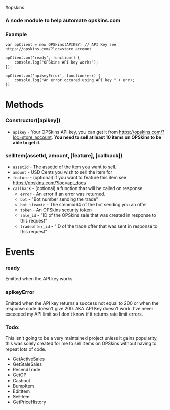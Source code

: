 #opskins
### A node module to help automate opskins.com

### Example

```
var opClient = new OPSkins(APIKEY) // API Key see https://opskins.com/?loc=store_account

opClient.on('ready', function() {
	console.log("OPSkins API key works");
});

opClient.on('apikeyError', function(err) {
	console.log("An error occured using API key " + err);
})

```

# Methods


### Constructor([apikey])
- `apikey` - Your OPSkins API key, you can get it from https://opskins.com/?loc=store_account. **You need to sell at least 10 items on OPSkins to be able to get it.**

### sellItem(assetId, amount, [feature], [callback])
- `assetId` - The assetid of the item you want to sell.
- `amount`  - USD Cents you wish to sell the item for
- `feature` - (optional) if you want to feature this item see https://opskins.com/?loc=api_docs
- `callback` - (optional) a function that will be called on response.
    - `error` - An error if an error was returned.
    - `bot`   - "Bot number sending the trade"
    - `bot_steamid` - The steamid64 of the bot sending you an offer
    - `token` - An OPSkins security token
    - `sale_id` - "ID of the OPSkins sale that was created in response to this request"
    - `tradeoffer_id` - "ID of the trade offer that was sent in response to this request"

# Events

### ready
Emitted when the API key works.

### apikeyError
Emitted when the API key returns a success not equal to 200 or when the response code doesn't give 200. AKA API Key doesn't work. I've never exceeded my API limit so I don't know if it returns rate limit errors.


### Todo:

This isn't going to be a very maintained project unless it gains popularity, this was solely created for me to sell items on OPSkins without having to repeat lots of code.

- GetActiveSales
- GetStaleSales
- ResendTrade
- GetOP
- Cashout
- BumpItem
- EditItem
- ~~SellItem~~
- GetPriceHistory
